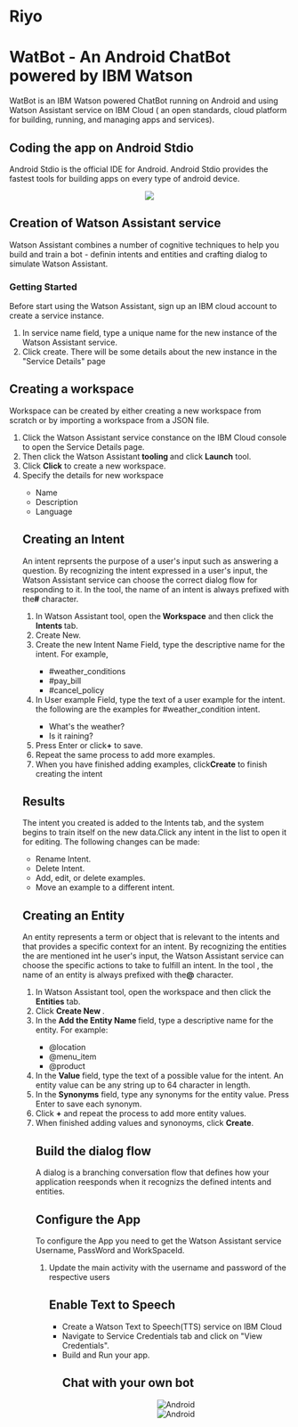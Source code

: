 # Riyo
<h1 style="text-align:left;"><b> WatBot - An Android ChatBot powered by IBM Watson </b></h1>
   <p>WatBot is an IBM Watson powered ChatBot running on Android and using    Watson Assistant service on IBM Cloud ( an open standards, cloud    platform for building, running, and managing apps and services).</p>
<h2 style="text-align:left;"> Coding the app on Android Stdio </h2>
   <p>Android Stdio is the official IDE for Android. Android Stdio provides    the fastest tools for building apps on every type of android device.
   <center><img src="https://github.com/Yogeshwaranchandrasekaran/Riyo/blob/master/images/as.png?raw=true alt="Watbot in Android studio" ></center>
<h2 style="text-align:left;"><b>Creation of Watson Assistant service</b></h1>
   <p>Watson Assistant combines a number of cognitive techniques to help     you build and train a bot - definin intents and entities and crafting     dialog to simulate Watson Assistant.
<h3 style="text-align:left;">Getting Started</h3>
    <p>Before start using the Watson Assistant, sign up an IBM cloud     account to create a service instance.</p>
<ol>
    <li>In service name field, type a unique name for the new instance of     the Watson Assistant service.</li>
    <li>Click create. There will be some details about the new instance in     the "Service Details" page</li>
</ol>
<h2 style="text-align:left;"><b>Creating a workspace</b></h2>
     <p>Workspace can be created by either creating a new workspace from      scratch or by importing a workspace from a JSON file.</p>
<ol>
     <li>Click the Watson Assistant service constance on the IBM Cloud      console to open the Service Details page.</li>
     <li>Then click the Watson Assistant<b> tooling </b>and click      <b>Launch</b> tool.</li>
     <li>Click <b>Click</b> to create a new workspace.</li>
     <li>Specify the details for new workspace</li>
<ul>
     <li>Name</li>
     <li>Description</li>
     <li>Language</li>
</ul>
<h2 style="text-align:left;"><b>Creating an Intent</b></h2>
      <p>An intent reprsents the purpose of a user's input such as       answering a question. By recognizing the intent expressed in a user's       input, the Watson Assistant service can choose the correct dialog       flow for responding to it. In the tool, the name of an intent is       always prefixed with the<b>#</b> character.
<ol>
       <li> In Watson Assistant tool, open the<b> Workspace</b> and then           click the <b> Intents </b> tab.</li>
       <li> Create New. </li>
       <li> Create the new Intent Name Field, type the descriptive name for        the intent. For example,</li>
<ul>
<li>#weather_conditions</li>
<li>#pay_bill</li>
<li>#cancel_policy</li>
</ul> 
       <li>    In User example Field, type the text of a user example for  the intent. the following are the examples for #weather_condition intent.</li>
<ul>
       <li>What's the weather?</li>
       <li>Is it raining?</li>
</ul>
       <li>Press Enter or click<b>+</b> to save.</li>
       <li>Repeat the same process to add more examples.</li>
       <li>When you have finished adding examples, click<b>Create</b> to finish creating the intent</li>
</ol>
<h2><b>Results</b></h2>
<p>The intent you created is added to the Intents tab, and the system begins to train itself on the new data.Click any intent in the list to open it for editing. The following changes can be made: </p>
<ul>
<li>Rename Intent.</li>
<li>Delete Intent.</li>
<li>Add, edit, or delete examples.</li>
<li>Move an example to a different intent.</li>
</ul>
<h2 style="text-align:left;"><b>Creating an Entity</b></h2>
<p>An entity represents a term or object that is relevant to the intents and that provides a specific context for an intent. By recognizing the entities the are mentioned int he user's input, the Watson Assistant service can choose the specific actions to take to fulfill an intent. In the tool , the name of an entity is always prefixed with the<b>@</b> character.</p>
<ol>
<li>In Watson Assistant tool, open the workspace and then click the <b> Entities</b> tab.</li>
<li> Click <b> Create New </b>.
<li> In the <b> Add the Entity Name </b> field, type a descriptive name for the entity. For example:</li>
<ul>
<li>@location</li>
<li>@menu_item</li>
<li>@product</li>
</ul>
<li>In the <b>Value</b> field, type the text of a possible value for the intent. An entity value can be any string up to 64 character in length.</li>
<li>In the <b>Synonyms</b> field, type any synonyms for the entity value. Press Enter to save each synonym.</li>
<li>Click <b>+</b> and repeat the process to add more entity values.</li>
<li> When finished adding values and synonoyms, click <b>Create</b>.
<h2 style="text-align:left;"><b>Build the dialog flow</b></h2>
<p>A dialog is a branching conversation flow that defines how your application reesponds when it recognizs the defined intents and entities.</p>
<h2 style="text-align:left;"><b>Configure the App</b></h2>
<p>To configure the App you need to get the Watson Assistant service Username, PassWord and WorkSpaceId.</p>
<ol>
<li>Update the main activity with the username and password of the respective users</li>
<h2 style="text-align:left;"><b>Enable Text to Speech</b></h2>
<ul>
<li>Create a Watson Text to Speech(TTS) service on IBM Cloud</li>
<li>Navigate to Service Credentials tab and click on "View Credentials".</li>
<li>Build and Run your app.</li>
<h2 style="text_align:left;"><b>Chat with your own bot</b></h2>
 <center><img src="https://github.com/Yogeshwaranchandrasekaran/Riyo/blob/master/images/IMG-20180819-WA0003.jpg?raw=true" alt="Android"></center>
<center><img src="https://github.com/Yogeshwaranchandrasekaran/Riyo/blob/master/images/IMG-20180819-WA0002.jpg?raw=true" alt="Android"></center>
     
